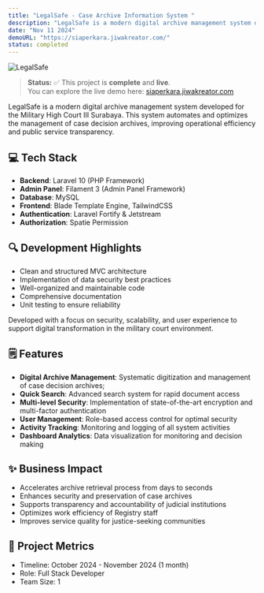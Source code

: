 ```yaml
---
title: "LegalSafe - Case Archive Information System "
description: "LegalSafe is a modern digital archive management system developed for the Military High Court III Surabaya. This system automates and optimizes the management of case decision archives, improving operational efficiency and public service transparency."
date: "Nov 11 2024"
demoURL: "https://siaperkara.jiwakreator.com/"
status: completed
---
```


![LegalSafe](/legalsafe/thumb.png)

> **Status:** ✅ This project is **complete** and **live**.  
> You can explore the live demo here: <a href="https://siaperkara.jiwakreator.com/" target="_blank" rel="noopener noreferrer">siaperkara.jiwakreator.com</a>

LegalSafe is a modern digital archive management system developed for the Military High Court III Surabaya. This system automates and optimizes the management of case decision archives, improving operational efficiency and public service transparency.

## 💻 Tech Stack
- **Backend**: Laravel 10 (PHP Framework)
- **Admin Panel**: Filament 3 (Admin Panel Framework)
- **Database**: MySQL
- **Frontend**: Blade Template Engine, TailwindCSS
- **Authentication**: Laravel Fortify & Jetstream
- **Authorization**: Spatie Permission

## 🔍 Development Highlights
- Clean and structured MVC architecture
- Implementation of data security best practices
- Well-organized and maintainable code
- Comprehensive documentation
- Unit testing to ensure reliability

Developed with a focus on security, scalability, and user experience to support digital transformation in the military court environment.

## 🗒️ Features
- **Digital Archive Management**: Systematic digitization and management of case decision archives;
- **Quick Search**: Advanced search system for rapid document access
- **Multi-level Security**: Implementation of state-of-the-art encryption and multi-factor authentication
- **User Management**: Role-based access control for optimal security
- **Activity Tracking**: Monitoring and logging of all system activities
- **Dashboard Analytics**: Data visualization for monitoring and decision making

## ✨ Business Impact
- Accelerates archive retrieval process from days to seconds
- Enhances security and preservation of case archives
- Supports transparency and accountability of judicial institutions
- Optimizes work efficiency of Registry staff
- Improves service quality for justice-seeking communities

## 📝 Project Metrics
- Timeline: October 2024 - November 2024 (1 month)
- Role: Full Stack Developer
- Team Size: 1